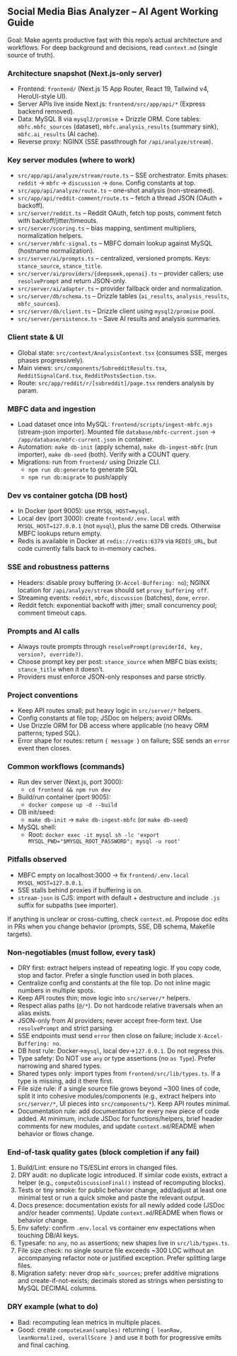 ## Social Media Bias Analyzer – AI Agent Working Guide

Goal: Make agents productive fast with this repo’s actual architecture and workflows. For deep background and decisions, read `context.md` (single source of truth).

### Architecture snapshot (Next.js-only server)
- Frontend: `frontend/` (Next.js 15 App Router, React 19, Tailwind v4, HeroUI-style UI).
- Server APIs live inside Next.js: `frontend/src/app/api/*` (Express backend removed).
- Data: MySQL 8 via `mysql2/promise` + Drizzle ORM. Core tables: `mbfc.mbfc_sources` (dataset), `mbfc.analysis_results` (summary sink), `mbfc.ai_results` (AI cache).
- Reverse proxy: NGINX (SSE passthrough for `/api/analyze/stream`).

### Key server modules (where to work)
- `src/app/api/analyze/stream/route.ts` – SSE orchestrator. Emits phases: `reddit` → `mbfc` → `discussion` → `done`. Config constants at top.
- `src/app/api/analyze/route.ts` – one-shot analysis (non-streamed).
- `src/app/api/reddit-comment/route.ts` – fetch a thread JSON (OAuth + backoff).
- `src/server/reddit.ts` – Reddit OAuth, fetch top posts, comment fetch with backoff/jitter/timeouts.
- `src/server/scoring.ts` – bias mapping, sentiment multipliers, normalization helpers.
- `src/server/mbfc-signal.ts` – MBFC domain lookup against MySQL (hostname normalization).
- `src/server/ai/prompts.ts` – centralized, versioned prompts. Keys: `stance_source`, `stance_title`.
- `src/server/ai/providers/{deepseek,openai}.ts` – provider callers; use `resolvePrompt` and return JSON-only.
- `src/server/ai/adapter.ts` – provider fallback order and normalization.
 - `src/server/db/schema.ts` – Drizzle tables (`ai_results`, `analysis_results`, `mbfc_sources`).
 - `src/server/db/client.ts` – Drizzle client using `mysql2/promise` pool.
 - `src/server/persistence.ts` – Save AI results and analysis summaries.

### Client state & UI
- Global state: `src/context/AnalysisContext.tsx` (consumes SSE, merges phases progressively).
- Main views: `src/components/SubredditResults.tsx`, `RedditSignalCard.tsx`, `RedditPostsSection.tsx`.
- Route: `src/app/reddit/r/[subreddit]/page.tsx` renders analysis by param.

### MBFC data and ingestion
- Load dataset once into MySQL: `frontend/scripts/ingest-mbfc.mjs` (stream-json importer). Mounted file `database/mbfc-current.json` → `/app/database/mbfc-current.json` in container.
- Automation: `make db-init` (apply schema), `make db-ingest-mbfc` (run importer), `make db-seed` (both). Verify with a COUNT query.
 - Migrations: run from `frontend/` using Drizzle CLI.
   - `npm run db:generate` to generate SQL
   - `npm run db:migrate` to push/apply

### Dev vs container gotcha (DB host)
- In Docker (port 9005): use `MYSQL_HOST=mysql`.
- Local dev (port 3000): create `frontend/.env.local` with `MYSQL_HOST=127.0.0.1` (not `mysql`), plus the same DB creds. Otherwise MBFC lookups return empty.
 - Redis is available in Docker at `redis://redis:6379` via `REDIS_URL`, but code currently falls back to in-memory caches.

### SSE and robustness patterns
- Headers: disable proxy buffering (`X-Accel-Buffering: no`); NGINX location for `/api/analyze/stream` should set `proxy_buffering off`.
- Streaming events: `reddit`, `mbfc`, `discussion` (batches), `done`, `error`.
- Reddit fetch: exponential backoff with jitter; small concurrency pool; comment timeout caps.

### Prompts and AI calls
- Always route prompts through `resolvePrompt(providerId, key, version?, override?)`.
- Choose prompt key per post: `stance_source` when MBFC bias exists; `stance_title` when it doesn’t.
- Providers must enforce JSON-only responses and parse strictly.

### Project conventions
- Keep API routes small; put heavy logic in `src/server/*` helpers.
- Config constants at file top; JSDoc on helpers; avoid ORMs.
 - Use Drizzle ORM for DB access where applicable (no heavy ORM patterns; typed SQL).
- Error shape for routes: return `{ message }` on failure; SSE sends an `error` event then closes.

### Common workflows (commands)
- Run dev server (Next.js, port 3000):
  - `cd frontend && npm run dev`
- Build/run container (port 9005):
  - `docker compose up -d --build`
- DB init/seed:
  - `make db-init` → `make db-ingest-mbfc` (or `make db-seed`)
- MySQL shell:
  - Root: `docker exec -it mysql sh -lc 'export MYSQL_PWD="$MYSQL_ROOT_PASSWORD"; mysql -u root'`

### Pitfalls observed
- MBFC empty on localhost:3000 → fix `frontend/.env.local` `MYSQL_HOST=127.0.0.1`.
- SSE stalls behind proxies if buffering is on.
- `stream-json` is CJS: import with default + destructure and include `.js` suffix for subpaths (see importer).

If anything is unclear or cross-cutting, check `context.md`. Propose doc edits in PRs when you change behavior (prompts, SSE, DB schema, Makefile targets).

### Non-negotiables (must follow, every task)
- DRY first: extract helpers instead of repeating logic. If you copy code, stop and factor. Prefer a single function used in both places.
- Centralize config and constants at the file top. Do not inline magic numbers in multiple spots.
- Keep API routes thin; move logic into `src/server/*` helpers.
- Respect alias paths (`@/*`). Do not hardcode relative traversals when an alias exists.
- JSON-only from AI providers; never accept free-form text. Use `resolvePrompt` and strict parsing.
- SSE endpoints must send `error` then close on failure; include `X-Accel-Buffering: no`.
- DB host rule: Docker→`mysql`, local dev→`127.0.0.1`. Do not regress this.
- Type safety: Do NOT use `any` or type assertions (no `as Type`). Prefer narrowing and shared types.
- Shared types only: import types from `frontend/src/lib/types.ts`. If a type is missing, add it there first.
 - File size rule: if a single source file grows beyond ~300 lines of code, split it into cohesive modules/components (e.g., extract helpers into `src/server/*`, UI pieces into `src/components/*`). Keep API routes minimal.
 - Documentation rule: add documentation for every new piece of code added. At minimum, include JSDoc for functions/helpers, brief header comments for new modules, and update `context.md`/README when behavior or flows change.

### End-of-task quality gates (block completion if any fail)
1) Build/Lint: ensure no TS/ESLint errors in changed files.
2) DRY audit: no duplicate logic introduced. If similar code exists, extract a helper (e.g., `computeDiscussionFinal()` instead of recomputing blocks).
3) Tests or tiny smoke: for public behavior change, add/adjust at least one minimal test or run a quick smoke and paste the relevant output.
4) Docs presence: documentation exists for all newly added code (JSDoc and/or header comments). Update `context.md`/README when flows or behavior change.
5) Env safety: confirm `.env.local` vs container env expectations when touching DB/AI keys.
 6) Typesafe: no `any`, no `as` assertions; new shapes live in `src/lib/types.ts`.
 7) File size check: no single source file exceeds ~300 LOC without an accompanying refactor note or justified exception. Prefer splitting large files.
 8) Migration safety: never drop `mbfc_sources`; prefer additive migrations and create-if-not-exists; decimals stored as strings when persisting to MySQL DECIMAL columns.

### DRY example (what to do)
- Bad: recomputing lean metrics in multiple places.
- Good: create `computeLean(samples)` returning `{ leanRaw, leanNormalized, overallScore }` and use it both for progressive emits and final caching.
